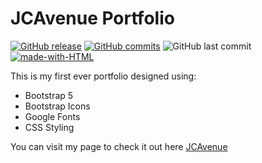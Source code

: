 # JCAvenue Portfolio
[![GitHub release](https://img.shields.io/github/release/JCAvenue/Portfolio.svg)](https://github.com/JCAvenue/Portfolio/releases/)
[![GitHub commits](https://img.shields.io/github/commits-since/JCAvenue/Portfolio/v1.0.2.svg)](https://GitHub.com/JCAvenue/Portfolio/commit/)
![GitHub last commit](https://img.shields.io/github/last-commit/JCAvenue/Portfolio)
[![made-with-HTML](https://img.shields.io/badge/Made%20with-HTML,%20CSS,%20Bootsrap%205-1f425f.svg)](https://GitHub.com/JCAvenue/Portfolio/)

This is my first ever portfolio designed using:
* Bootstrap 5
* Bootstrap Icons
* Google Fonts
* CSS Styling

You can visit my page to check it out here  [JCAvenue](https://jcavenue.herokuapp.com/)
